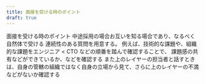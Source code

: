 ```yaml
---
title: 面接を受ける時のポイント
draft: true
---
```


面接を受ける時のポイント
中途採用の場合お互いを知る場合であり、なるべく自然体で受ける
連続性のある質問を用意する。
例えば、技術的な課題や、組織的な課題をエンジニア < CTO などの順番を踏んで確認することで、
課題感の共有などができているか、などを確認する
また上のレイヤーの担当者と話すときは、自身の管轄の組織ではなく自身の立場から見て、さらに上のレイヤーの不満などがないか確認する
